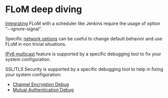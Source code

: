 # FLoM deep diving

[Integrating](Integrating.md) FLoM with a scheduler like Jenkins require the usage of option "\-\-ignore-signal".

Specific [network options](Network_Options.md) can be useful to change default behavior and use FLoM in non trivial situations.

[IPv6 multicast](IPv6_Multicast.md) feature is supported by a specific debugging tool to fix your system configuration.

SSL/TLS Security is supported by a specific debugging tool to help in fixing your system configuration:

* [Channel Encryption Debug](Channel_Encryption_Debug.md)
* [Mutual Authentication Debug](Mutual_Authentication_Debug.md)

